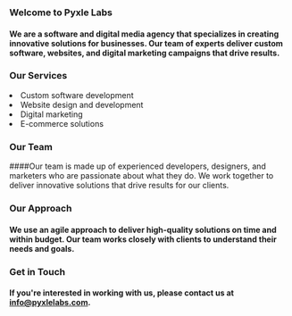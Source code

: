 ### Welcome to Pyxle Labs

#### We are a software and digital media agency that specializes in creating innovative solutions for businesses. Our team of experts deliver custom software, websites, and digital marketing campaigns that drive results.

### Our Services

<li>Custom software development</li>
<li>Website design and development</li>
<li>Digital marketing</li>
<li>E-commerce solutions</li>

### Our Team

####Our team is made up of experienced developers, designers, and marketers who are passionate about what they do. We work together to deliver innovative solutions that drive results for our clients.

### Our Approach

#### We use an agile approach to deliver high-quality solutions on time and within budget. Our team works closely with clients to understand their needs and goals.

### Get in Touch

#### If you're interested in working with us, please contact us at info@pyxlelabs.com.

